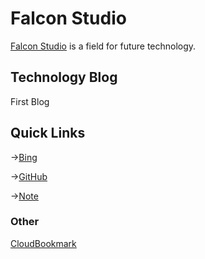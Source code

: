 # Falcon Studio

[Falcon Studio](https://gitfalcon.github.io) is a field for future technology.


## Technology Blog

First Blog


## Quick Links

→[Bing](https://www.bing.com)

→[GitHub](https://www.github.com)

→[Note](https://note.youdao.com)


### Other

[CloudBookmark](https://gitfalcon.github.io/CloudBookmark)
